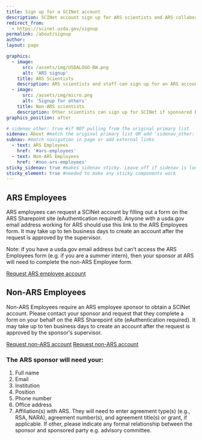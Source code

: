 ```yaml
---
title: Sign up for a SCINet account
description: SCINet account sign up for ARS scientists and ARS collaborators
redirect_from: 
  - https://scinet.usda.gov/signup
permalink: /about/signup
author:
layout: page

graphics:
  - image:
      src: /assets/img/USDALOGO-BW.png
      alt: 'ARS signup'
    title: ARS Scientists
    description: ARS scientists and staff can sign up for an ARS account directly
  - image:
      src: /assets/img/micro.png
      alt: 'Signup for others'
    title: Non-ARS scientists
    description: Other scientists can sign up for SCINet if sponsored by an ARS employee
graphics_position: after

# sidenav_other: true #if NOT pulling from the original primary list
sidenav: About #match the original primary list OR add 'sidenav_other: true' and make a new link list in navigation.yml
subnav: #match navigation in page or add external links
  - text: ARS Employees
    href: '#ars-employees'
  - text: Non-ARS Employees
    href: '#non-ars-employees'
sticky_sidenav: true #makes sidenav sticky. Leave off if sidenav is long
sticky_element: true #needed to make any sticky components work
---
```


## ARS Employees

ARS employees can request a SCINet account by filling out a form on the ARS Sharepoint site (eAuthentication required). Anyone with a usda.gov email address working for ARS  should use this link to the ARS Employees form. It may take up to ten business days to create an account after the request is approved by the supervisor.

Note: if you have a usda.gov email address but can’t access the ARS Employees form (e.g. if you are a summer intern), then your sponsor at ARS will need to complete the non-ARS Employee form.

<a href="https://e.arsnet.usda.gov/sites/OCIO/scinet/accounts/SitePages/SCINetAccountRequest.aspx" class="usa-button">Request ARS employee account</a>

## Non-ARS Employees

Non-ARS Employees require an ARS employee sponsor to obtain a SCINet account.  Please contact your sponsor and request that they complete a form on your behalf on the ARS Sharepoint site (eAuthentication required). It may take up to ten business days to create an account after the request is approved by the sponsor's supervisor.

<a href="https://e.arsnet.usda.gov/sites/OCIO/scinet/accounts/SitePages/Non-ARS_SCINet_Account_Request.aspx" class="usa-button">Request non-ARS account</a>
<a href="/scinet-resource-requests-notice/" class="usa-button">Request non-ARS account</a>

###  The ARS sponsor will need your:

1. Full name
2. Email
3. Institution
4. Position
5. Phone number
6. Office address
7. Affiliation(s) with ARS. They will need to enter agreement type(s) (e.g., RSA, NARA), agreement number(s), and agreement title(s) or grant, if applicable.  If other, please indicate any formal relationship between the sponsor and sponsored party e.g. advisory committee.
